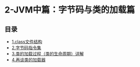 #  2-JVM中篇：字节码与类的加载篇

## 目录

  * [1.class文件结构](/study/Java后端/01-Java/JVM从入门到精通/2-JVM中篇：字节码与类的加载篇/1.class文件结构)
  * [2.字节码指令集](/study/Java后端/01-Java/JVM从入门到精通/2-JVM中篇：字节码与类的加载篇/2.字节码指令集)
  * [3.类的加载过程（类的生命周期）详解](/study/Java后端/01-Java/JVM从入门到精通/2-JVM中篇：字节码与类的加载篇/3.类的加载过程（类的生命周期）详解)
  * [4.再谈类的加载器](/study/Java后端/01-Java/JVM从入门到精通/2-JVM中篇：字节码与类的加载篇/4.再谈类的加载器)
